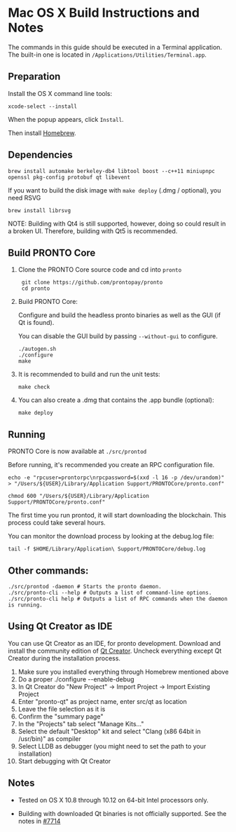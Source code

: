 Mac OS X Build Instructions and Notes
====================================
The commands in this guide should be executed in a Terminal application.
The built-in one is located in `/Applications/Utilities/Terminal.app`.

Preparation
-----------
Install the OS X command line tools:

`xcode-select --install`

When the popup appears, click `Install`.

Then install [Homebrew](https://brew.sh).

Dependencies
----------------------

    brew install automake berkeley-db4 libtool boost --c++11 miniupnpc openssl pkg-config protobuf qt libevent

If you want to build the disk image with `make deploy` (.dmg / optional), you need RSVG

    brew install librsvg

NOTE: Building with Qt4 is still supported, however, doing so could result in a broken UI. Therefore, building with Qt5 is recommended.

Build PRONTO Core
------------------------

1. Clone the PRONTO Core source code and cd into `pronto`

        git clone https://github.com/prontopay/pronto
        cd pronto

2.  Build PRONTO Core:

    Configure and build the headless pronto binaries as well as the GUI (if Qt is found).

    You can disable the GUI build by passing `--without-gui` to configure.

        ./autogen.sh
        ./configure
        make

3.  It is recommended to build and run the unit tests:

        make check

4.  You can also create a .dmg that contains the .app bundle (optional):

        make deploy

Running
-------

PRONTO Core is now available at `./src/prontod`

Before running, it's recommended you create an RPC configuration file.

    echo -e "rpcuser=prontorpc\nrpcpassword=$(xxd -l 16 -p /dev/urandom)" > "/Users/${USER}/Library/Application Support/PRONTOCore/pronto.conf"

    chmod 600 "/Users/${USER}/Library/Application Support/PRONTOCore/pronto.conf"

The first time you run prontod, it will start downloading the blockchain. This process could take several hours.

You can monitor the download process by looking at the debug.log file:

    tail -f $HOME/Library/Application\ Support/PRONTOCore/debug.log

Other commands:
-------

    ./src/prontod -daemon # Starts the pronto daemon.
    ./src/pronto-cli --help # Outputs a list of command-line options.
    ./src/pronto-cli help # Outputs a list of RPC commands when the daemon is running.

Using Qt Creator as IDE
------------------------
You can use Qt Creator as an IDE, for pronto development.
Download and install the community edition of [Qt Creator](https://www.qt.io/download/).
Uncheck everything except Qt Creator during the installation process.

1. Make sure you installed everything through Homebrew mentioned above
2. Do a proper ./configure --enable-debug
3. In Qt Creator do "New Project" -> Import Project -> Import Existing Project
4. Enter "pronto-qt" as project name, enter src/qt as location
5. Leave the file selection as it is
6. Confirm the "summary page"
7. In the "Projects" tab select "Manage Kits..."
8. Select the default "Desktop" kit and select "Clang (x86 64bit in /usr/bin)" as compiler
9. Select LLDB as debugger (you might need to set the path to your installation)
10. Start debugging with Qt Creator

Notes
-----

* Tested on OS X 10.8 through 10.12 on 64-bit Intel processors only.

* Building with downloaded Qt binaries is not officially supported. See the notes in [#7714](https://github.com/bitcoin/bitcoin/issues/7714)
